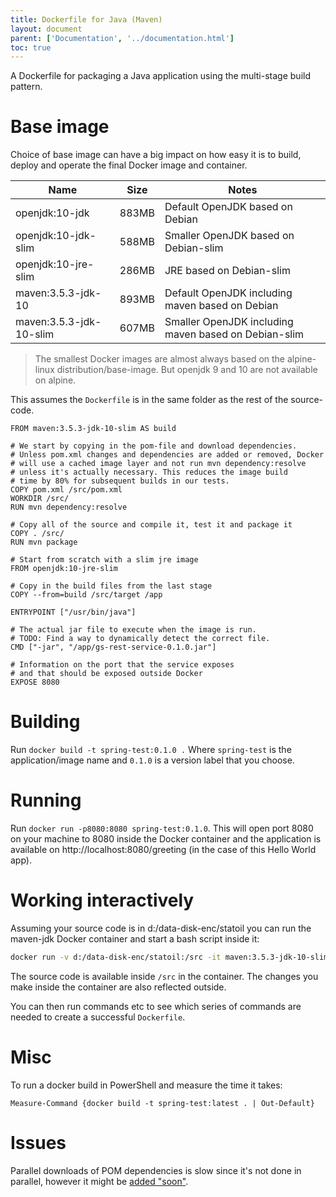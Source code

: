 ```yaml
---
title: Dockerfile for Java (Maven)
layout: document
parent: ['Documentation', '../documentation.html']
toc: true
---
```


A Dockerfile for packaging a Java application using the multi-stage build pattern.

# Base image

Choice of base image can have a big impact on how easy it is to build, deploy and operate the final Docker image and container.

| Name                    | Size  | Notes                                                |
| ----------------------- |-------| -----------------------------------------------------|
| openjdk:10-jdk          | 883MB | Default OpenJDK based on Debian                      |
| openjdk:10-jdk-slim     | 588MB | Smaller OpenJDK based on Debian-slim                 |
| openjdk:10-jre-slim     | 286MB | JRE based on Debian-slim                             |
| maven:3.5.3-jdk-10      | 893MB | Default OpenJDK including maven based on Debian      |
| maven:3.5.3-jdk-10-slim | 607MB | Smaller OpenJDK including maven based on Debian-slim |

> The smallest Docker images are almost always based on the alpine-linux distribution/base-image. But openjdk 9 and 10 are not available on alpine.

This assumes the `Dockerfile` is in the same folder as the rest of the source-code.

```docker
FROM maven:3.5.3-jdk-10-slim AS build

# We start by copying in the pom-file and download dependencies.
# Unless pom.xml changes and dependencies are added or removed, Docker
# will use a cached image layer and not run mvn dependency:resolve
# unless it's actually necessary. This reduces the image build
# time by 80% for subsequent builds in our tests.
COPY pom.xml /src/pom.xml
WORKDIR /src/
RUN mvn dependency:resolve

# Copy all of the source and compile it, test it and package it
COPY . /src/
RUN mvn package

# Start from scratch with a slim jre image
FROM openjdk:10-jre-slim

# Copy in the build files from the last stage
COPY --from=build /src/target /app

ENTRYPOINT ["/usr/bin/java"]

# The actual jar file to execute when the image is run.
# TODO: Find a way to dynamically detect the correct file.
CMD ["-jar", "/app/gs-rest-service-0.1.0.jar"]

# Information on the port that the service exposes
# and that should be exposed outside Docker
EXPOSE 8080
```

# Building

Run `docker build -t spring-test:0.1.0 .` Where `spring-test` is the application/image name and `0.1.0` is a version label that you choose.

# Running

Run `docker run -p8080:8080 spring-test:0.1.0`. This will open port 8080 on your machine to 8080 inside the Docker container and the application is available on http://localhost:8080/greeting (in the case of this Hello World app).

# Working interactively

Assuming your source code is in d:/data-disk-enc/statoil you can run the maven-jdk Docker container and start a bash script inside it:

```bash
docker run -v d:/data-disk-enc/statoil:/src -it maven:3.5.3-jdk-10-slim bash
```

The source code is available inside `/src` in the container. The changes you make inside the container are also reflected outside.

You can then run commands etc to see which series of commands are needed to create a successful `Dockerfile`.

# Misc

To run a docker build in PowerShell and measure the time it takes:

```
Measure-Command {docker build -t spring-test:latest . | Out-Default}
```

# Issues

Parallel downloads of POM dependencies is slow since it's not done in parallel, however it might be [added "soon"](https://issues.apache.org/jira/browse/MRESOLVER-7).
